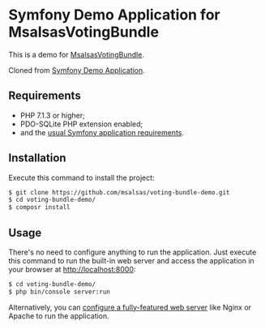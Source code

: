 Symfony Demo Application for MsalsasVotingBundle
================================================

This is a demo for [MsalsasVotingBundle](https://github.com/msalsas/MsalsasVotingBundle).
 
Cloned from [Symfony Demo Application](https://github.com/symfony/demo).

Requirements
------------

  * PHP 7.1.3 or higher;
  * PDO-SQLite PHP extension enabled;
  * and the [usual Symfony application requirements][1].

Installation
------------

Execute this command to install the project:

```bash
$ git clone https://github.com/msalsas/voting-bundle-demo.git
$ cd voting-bundle-demo/
$ composr install
```

Usage
-----

There's no need to configure anything to run the application. Just execute this
command to run the built-in web server and access the application in your
browser at <http://localhost:8000>:

```bash
$ cd voting-bundle-demo/
$ php bin/console server:run
```

Alternatively, you can [configure a fully-featured web server][2] like Nginx
or Apache to run the application.


[1]: https://symfony.com/doc/current/reference/requirements.html
[2]: https://symfony.com/doc/current/cookbook/configuration/web_server_configuration.html
